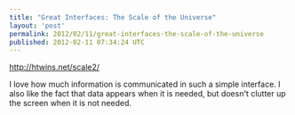 ```yaml
---
title: "Great Interfaces: The Scale of the Universe"
layout: 'post'
permalink: 2012/02/11/great-interfaces-the-scale-of-the-universe
published: 2012-02-11 07:34:24 UTC
---
```

http://htwins.net/scale2/

I love how much information is communicated in such a simple interface. I also like the fact that data appears when it is needed, but doesn't clutter up the screen when it is not needed.
